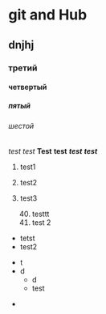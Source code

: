 # git and Hub
## dnjhj
### третий
#### четвертый
##### пятый
###### шестой
*test*
_test_
**Test**
__test__
***test***
___test___

1. test1
2. test2
3. test3


   40. testtt
   41. test 2


* tetst
* test2
- t
- d
  + d
  + test
+ 


